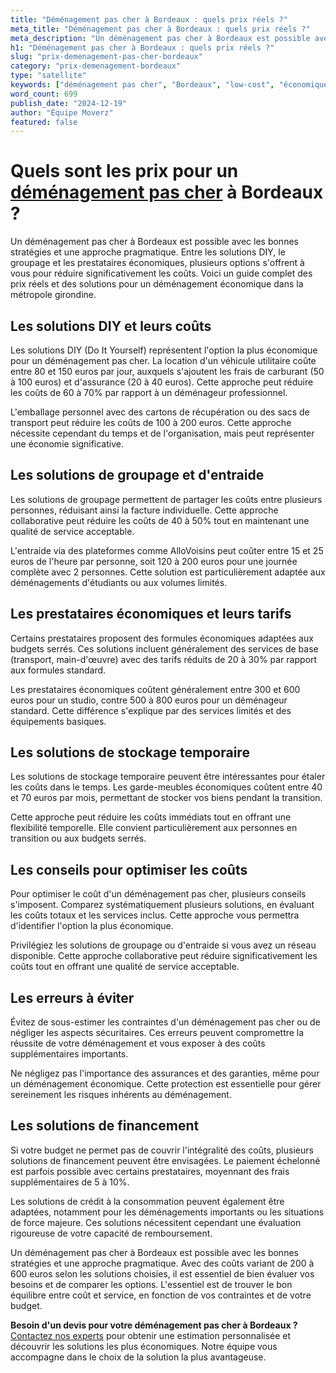 ```yaml
---
title: "Déménagement pas cher à Bordeaux : quels prix réels ?"
meta_title: "Déménagement pas cher à Bordeaux : quels prix réels ?"
meta_description: "Un déménagement pas cher à Bordeaux est possible avec les bonnes stratégies et une approche pragmatique. Entre les solutions DIY, le groupage et les p."
h1: "Déménagement pas cher à Bordeaux : quels prix réels ?"
slug: "prix-demenagement-pas-cher-bordeaux"
category: "prix-demenagement-bordeaux"
type: "satellite"
keywords: ["déménagement pas cher", "Bordeaux", "low-cost", "économique"]
word_count: 699
publish_date: "2024-12-19"
author: "Équipe Moverz"
featured: false
---
```



# Quels sont les prix pour un [déménagement pas cher](/blog/pas-cher/guide) à Bordeaux ?

Un déménagement pas cher à Bordeaux est possible avec les bonnes stratégies et une approche pragmatique. Entre les solutions DIY, le groupage et les prestataires économiques, plusieurs options s'offrent à vous pour réduire significativement les coûts. Voici un guide complet des prix réels et des solutions pour un déménagement économique dans la métropole girondine.

## Les solutions DIY et leurs coûts

Les solutions DIY (Do It Yourself) représentent l'option la plus économique pour un déménagement pas cher. La location d'un véhicule utilitaire coûte entre 80 et 150 euros par jour, auxquels s'ajoutent les frais de carburant (50 à 100 euros) et d'assurance (20 à 40 euros). Cette approche peut réduire les coûts de 60 à 70% par rapport à un déménageur professionnel.

L'emballage personnel avec des cartons de récupération ou des sacs de transport peut réduire les coûts de 100 à 200 euros. Cette approche nécessite cependant du temps et de l'organisation, mais peut représenter une économie significative.

## Les solutions de groupage et d'entraide

Les solutions de groupage permettent de partager les coûts entre plusieurs personnes, réduisant ainsi la facture individuelle. Cette approche collaborative peut réduire les coûts de 40 à 50% tout en maintenant une qualité de service acceptable.

L'entraide via des plateformes comme AlloVoisins peut coûter entre 15 et 25 euros de l'heure par personne, soit 120 à 200 euros pour une journée complète avec 2 personnes. Cette solution est particulièrement adaptée aux déménagements d'étudiants ou aux volumes limités.

## Les prestataires économiques et leurs tarifs

Certains prestataires proposent des formules économiques adaptées aux budgets serrés. Ces solutions incluent généralement des services de base (transport, main-d'œuvre) avec des tarifs réduits de 20 à 30% par rapport aux formules standard.

Les prestataires économiques coûtent généralement entre 300 et 600 euros pour un studio, contre 500 à 800 euros pour un déménageur standard. Cette différence s'explique par des services limités et des équipements basiques.

## Les solutions de stockage temporaire

Les solutions de stockage temporaire peuvent être intéressantes pour étaler les coûts dans le temps. Les garde-meubles économiques coûtent entre 40 et 70 euros par mois, permettant de stocker vos biens pendant la transition.

Cette approche peut réduire les coûts immédiats tout en offrant une flexibilité temporelle. Elle convient particulièrement aux personnes en transition ou aux budgets serrés.

## Les conseils pour optimiser les coûts

Pour optimiser le coût d'un déménagement pas cher, plusieurs conseils s'imposent. Comparez systématiquement plusieurs solutions, en évaluant les coûts totaux et les services inclus. Cette approche vous permettra d'identifier l'option la plus économique.

Privilégiez les solutions de groupage ou d'entraide si vous avez un réseau disponible. Cette approche collaborative peut réduire significativement les coûts tout en offrant une qualité de service acceptable.

## Les erreurs à éviter

Évitez de sous-estimer les contraintes d'un déménagement pas cher ou de négliger les aspects sécuritaires. Ces erreurs peuvent compromettre la réussite de votre déménagement et vous exposer à des coûts supplémentaires importants.

Ne négligez pas l'importance des assurances et des garanties, même pour un déménagement économique. Cette protection est essentielle pour gérer sereinement les risques inhérents au déménagement.

## Les solutions de financement

Si votre budget ne permet pas de couvrir l'intégralité des coûts, plusieurs solutions de financement peuvent être envisagées. Le paiement échelonné est parfois possible avec certains prestataires, moyennant des frais supplémentaires de 5 à 10%.

Les solutions de crédit à la consommation peuvent également être adaptées, notamment pour les déménagements importants ou les situations de force majeure. Ces solutions nécessitent cependant une évaluation rigoureuse de votre capacité de remboursement.

Un déménagement pas cher à Bordeaux est possible avec les bonnes stratégies et une approche pragmatique. Avec des coûts variant de 200 à 600 euros selon les solutions choisies, il est essentiel de bien évaluer vos besoins et de comparer les options. L'essentiel est de trouver le bon équilibre entre coût et service, en fonction de vos contraintes et de votre budget.

**Besoin d'un devis pour votre déménagement pas cher à Bordeaux ?** [Contactez nos experts](/contact) pour obtenir une estimation personnalisée et découvrir les solutions les plus économiques. Notre équipe vous accompagne dans le choix de la solution la plus avantageuse.
